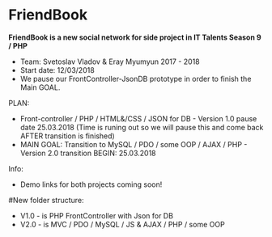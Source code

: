 # FriendBook
**FriendBook is a new social network for side project in IT Talents Season 9 / PHP**
- Team: Svetoslav Vladov & Eray Myumyun 2017 - 2018
- Start date: 12/03/2018
- We pause our FrontController-JsonDB prototype in order to finish the Main GOAL.

PLAN:
- Front-controller / PHP / HTML&/CSS / JSON for DB - Version 1.0 pause date 25.03.2018 (Time is runing out so we will pause this and come back AFTER transition is finished)
- MAIN GOAL: Transition to MySQL / PDO / some OOP / AJAX / PHP - Version 2.0 transition BEGIN: 25.03.2018

Info:
- Demo links for both projects coming soon!

#New folder structure:
- V1.0 - is PHP FrontController with Json for DB
- V2.0 - is MVC / PDO / MySQL / JS & AJAX / PHP / some OOP